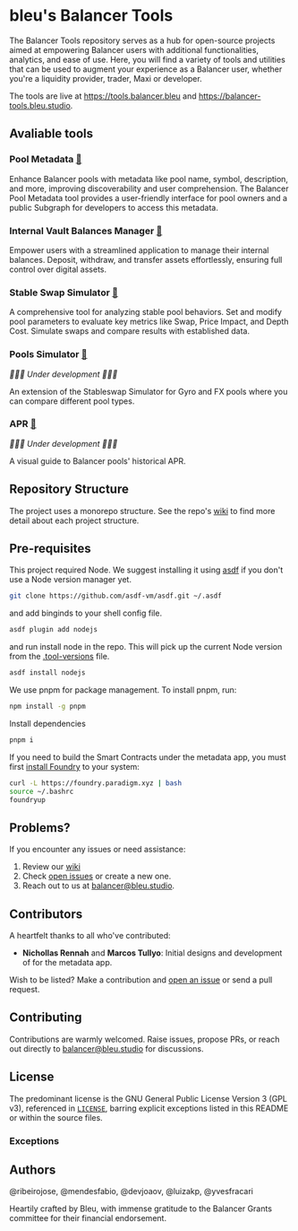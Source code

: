 # bleu's Balancer Tools

The Balancer Tools repository serves as a hub for open-source projects aimed at empowering Balancer users with additional functionalities, analytics, and ease of use. Here, you will find a variety of tools and utilities that can be used to augment your experience as a Balancer user, whether you're a liquidity provider, trader, Maxi or developer.

The tools are live at https://tools.balancer.bleu and https://balancer-tools.bleu.studio.

## Avaliable tools

### Pool Metadata [🔗](https://tools.balancer.bleu/metadata)

Enhance Balancer pools with metadata like pool name, symbol, description, and more, improving discoverability and user comprehension. The Balancer Pool Metadata tool provides a user-friendly interface for pool owners and a public Subgraph for developers to access this metadata.

### Internal Vault Balances Manager [🔗](https://tools.balancer.bleu/internalbalances)

Empower users with a streamlined application to manage their internal balances. Deposit, withdraw, and transfer assets effortlessly, ensuring full control over digital assets.

### Stable Swap Simulator [🔗](https://tools.balancer.bleu/stableswapsimulator)

A comprehensive tool for analyzing stable pool behaviors. Set and modify pool parameters to evaluate key metrics like Swap, Price Impact, and Depth Cost. Simulate swaps and compare results with established data.

### Pools Simulator [🔗](https://tools.balancer.bleu/poolsimulator)

_👷👷👷 Under development 👷👷👷_

An extension of the Stableswap Simulator for Gyro and FX pools where you can compare different pool types.

### APR [🔗](https://tools.balancer.bleu/stableswapsimulator)

_👷👷👷 Under development 👷👷👷_

A visual guide to Balancer pools' historical APR.

## Repository Structure

The project uses a monorepo structure. See the repo's [wiki](https://github.com/bleu-studio/balancer-tools/wiki) to find more detail about each project structure.

## Pre-requisites

This project required Node. We suggest installing it using [asdf](https://asdf-vm.com/) if you don't use a Node version manager yet.

```bash
git clone https://github.com/asdf-vm/asdf.git ~/.asdf
```

and add binginds to your shell config file.

```bash
asdf plugin add nodejs
```

and run install node in the repo. This will pick up the current Node version from the [.tool-versions](/.tool-version) file.

```bash
asdf install nodejs
```

We use pnpm for package management. To install pnpm, run:

```bash
npm install -g pnpm
```

Install dependencies

```bash
pnpm i
```

If you need to build the Smart Contracts under the metadata app, you must first [install Foundry](https://book.getfoundry.sh/getting-started/installation) to your system:

```bash
curl -L https://foundry.paradigm.xyz | bash
source ~/.bashrc
foundryup
```

## Problems?

If you encounter any issues or need assistance:

1. Review our [wiki](https://github.com/bleu-studio/balancer-tools/wiki)
2. Check [open issues](https://github.com/bleu-studio/balancer-tools/issues) or create a new one.
3. Reach out to us at [balancer@bleu.studio](mailto:balancer@bleu.studio).

## Contributors

A heartfelt thanks to all who've contributed:

- **Nichollas Rennah** and **Marcos Tullyo**: Initial designs and development of for the metadata app.

Wish to be listed? Make a contribution and [open an issue](https://github.com/bleu-studio/balancer-tools/issues/new) or send a pull request.

## Contributing

Contributions are warmly welcomed. Raise issues, propose PRs, or reach out directly to balancer@bleu.studio for discussions.

## License

The predominant license is the GNU General Public License Version 3 (GPL v3), referenced in [`LICENSE`](./LICENSE), barring explicit exceptions listed in this README or within the source files.

### Exceptions

<!-- TODO: Remember to identify and include the MIT licensed projects integrated into this repository. Note: Only projects where source code has been directly adopted require attribution. Look for MIT licensed projects that we copied to here and must be mentioned. This includes licenses from the math packages and Balancer/Gyro/FX, but excludes dependencies' own licenses unless we copied their source code. MIT licenses require to show attribution.-->

## Authors

@ribeirojose, @mendesfabio, @devjoaov, @luizakp, @yvesfracari

Heartily crafted by Bleu, with immense gratitude to the Balancer Grants committee for their financial endorsement.
